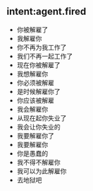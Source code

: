 ## intent:agent.fired
- 你被解雇了
- 我解雇你
- 你不再为我工作了
- 我们不再一起工作了
- 现在你被解雇了
- 我想解雇你
- 你必须被解雇
- 是时候解雇你了
- 你应该被解雇
- 我会解雇你
- 从现在起你失业了
- 我会让你失业的
- 我要解雇你了
- 我要解雇你
- 你是愚蠢的
- 我不得不解雇你
- 我可以为此解雇你
- 去地狱吧
